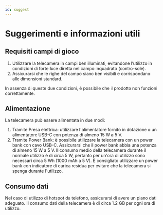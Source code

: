 ```yaml
---
id: suggest
---
```


# Suggerimenti e informazioni utili

## Requisiti campi di gioco

1. Utilizzare la telecamera in campi ben illuminati, evitandone l’utilizzo in condizioni
di forte luce diretta nel campo inquadrato (contro-sole).
2. Assicurarsi che le righe del campo siano ben visibili e corrispondano alle dimensioni standard.

In assenza di queste due condizioni, è possibile che il prodotto non funzioni correttamente.

## Alimentazione

La telecamera può essere alimentata in due modi:

1. Tramite Presa elettrica: utilizzare l'alimentatore fornito in dotazione o un alimentatore USB-C con potenza di almeno 15 W a 5 V.
2. Tramite Power Bank: è possibile utilizzare la telecamera con un power bank con cavo USB-C. Assicurarsi che il power bank abbia una potenza di almeno 15 W a 5 V. Il consumo medio della telecamera durante il normale utilizzo è di circa 5 W, pertanto per un'ora di utilizzo sono necessari circa 5 Wh (1000 mAh a 5 V).
È consigliato utilizzare un power bank con indicatore di carica residua per evitare che la telecamera si spenga durante l'utilizzo.

## Consumo dati

Nel caso di utilizzo di hotspot da telefono, assicurarsi di avere un piano dati adeguato.
Il consumo dati della telecamera è di circa 1.2 GB per ogni ora di utilizzo.
